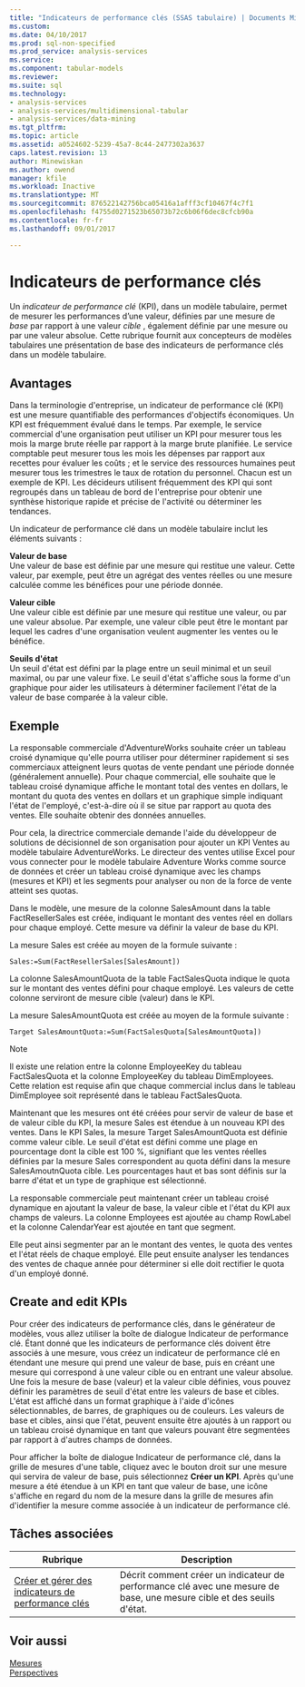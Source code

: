 ```yaml
---
title: "Indicateurs de performance clés (SSAS tabulaire) | Documents Microsoft"
ms.custom: 
ms.date: 04/10/2017
ms.prod: sql-non-specified
ms.prod_service: analysis-services
ms.service: 
ms.component: tabular-models
ms.reviewer: 
ms.suite: sql
ms.technology:
- analysis-services
- analysis-services/multidimensional-tabular
- analysis-services/data-mining
ms.tgt_pltfrm: 
ms.topic: article
ms.assetid: a0524602-5239-45a7-8c44-2477302a3637
caps.latest.revision: 13
author: Minewiskan
ms.author: owend
manager: kfile
ms.workload: Inactive
ms.translationtype: MT
ms.sourcegitcommit: 876522142756bca05416a1afff3cf10467f4c7f1
ms.openlocfilehash: f4755d0271523b65073b72c6b06f6dec8cfcb90a
ms.contentlocale: fr-fr
ms.lasthandoff: 09/01/2017

---
```

# <a name="kpis"></a>Indicateurs de performance clés
  Un *indicateur de performance clé* (KPI), dans un modèle tabulaire, permet de mesurer les performances d’une valeur, définies par une mesure de *base* par rapport à une valeur *cible* , également définie par une mesure ou par une valeur absolue. Cette rubrique fournit aux concepteurs de modèles tabulaires une présentation de base des indicateurs de performance clés dans un modèle tabulaire.  
  
##  <a name="bkmk_benefits"></a> Avantages  
 Dans la terminologie d'entreprise, un indicateur de performance clé (KPI) est une mesure quantifiable des performances d'objectifs économiques. Un KPI est fréquemment évalué dans le temps. Par exemple, le service commercial d'une organisation peut utiliser un KPI pour mesurer tous les mois la marge brute réelle par rapport à la marge brute planifiée. Le service comptable peut mesurer tous les mois les dépenses par rapport aux recettes pour évaluer les coûts ; et le service des ressources humaines peut mesurer tous les trimestres le taux de rotation du personnel. Chacun est un exemple de KPI. Les décideurs utilisent fréquemment des KPI qui sont regroupés dans un tableau de bord de l'entreprise pour obtenir une synthèse historique rapide et précise de l'activité ou déterminer les tendances.  
  
 Un indicateur de performance clé dans un modèle tabulaire inclut les éléments suivants :  
  
 **Valeur de base**  
 Une valeur de base est définie par une mesure qui restitue une valeur. Cette valeur, par exemple, peut être un agrégat des ventes réelles ou une mesure calculée comme les bénéfices pour une période donnée.  
  
 **Valeur cible**  
 Une valeur cible est définie par une mesure qui restitue une valeur, ou par une valeur absolue. Par exemple, une valeur cible peut être le montant par lequel les cadres d'une organisation veulent augmenter les ventes ou le bénéfice.  
  
 **Seuils d'état**  
 Un seuil d'état est défini par la plage entre un seuil minimal et un seuil maximal, ou par une valeur fixe. Le seuil d'état s'affiche sous la forme d'un graphique pour aider les utilisateurs à déterminer facilement l'état de la valeur de base comparée à la valeur cible.  
  
##  <a name="bkmk_example"></a> Exemple  
 La responsable commerciale d'AdventureWorks souhaite créer un tableau croisé dynamique qu'elle pourra utiliser pour déterminer rapidement si ses commerciaux atteignent leurs quotas de vente pendant une période donnée (généralement annuelle). Pour chaque commercial, elle souhaite que le tableau croisé dynamique affiche le montant total des ventes en dollars, le montant du quota des ventes en dollars et un graphique simple indiquant l'état de l'employé, c'est-à-dire où il se situe par rapport au quota des ventes. Elle souhaite obtenir des données annuelles.  
  
 Pour cela, la directrice commerciale demande l'aide du développeur de solutions de décisionnel de son organisation pour ajouter un KPI Ventes au modèle tabulaire AdventureWorks. Le directeur des ventes utilise Excel pour vous connecter pour le modèle tabulaire Adventure Works comme source de données et créer un tableau croisé dynamique avec les champs (mesures et KPI) et les segments pour analyser ou non de la force de vente atteint ses quotas.  
  
 Dans le modèle, une mesure de la colonne SalesAmount dans la table FactResellerSales est créée, indiquant le montant des ventes réel en dollars pour chaque employé. Cette mesure va définir la valeur de base du KPI.  
  
 La mesure Sales est créée au moyen de la formule suivante :  
  
```  
Sales:=Sum(FactResellerSales[SalesAmount])  
```  
  
 La colonne SalesAmountQuota de la table FactSalesQuota indique le quota sur le montant des ventes défini pour chaque employé. Les valeurs de cette colonne serviront de mesure cible (valeur) dans le KPI.  
  
 La mesure SalesAmountQuota est créée au moyen de la formule suivante :  
  
```  
Target SalesAmountQuota:=Sum(FactSalesQuota[SalesAmountQuota])  
```  
  
> [!NOTE]  
>  Il existe une relation entre la colonne EmployeeKey du tableau FactSalesQuota et la colonne EmployeeKey du tableau DimEmployees. Cette relation est requise afin que chaque commercial inclus dans le tableau DimEmployee soit représenté dans le tableau FactSalesQuota.  
  
 Maintenant que les mesures ont été créées pour servir de valeur de base et de valeur cible du KPI, la mesure Sales est étendue à un nouveau KPI des ventes. Dans le KPI Sales, la mesure Target SalesAmountQuota est définie comme valeur cible. Le seuil d'état est défini comme une plage en pourcentage dont la cible est 100 %, signifiant que les ventes réelles définies par la mesure Sales correspondent au quota défini dans la mesure SalesAmoutnQuota cible. Les pourcentages haut et bas sont définis sur la barre d'état et un type de graphique est sélectionné.  
  
 La responsable commerciale peut maintenant créer un tableau croisé dynamique en ajoutant la valeur de base, la valeur cible et l'état du KPI aux champs de valeurs. La colonne Employees est ajoutée au champ RowLabel et la colonne CalendarYear est ajoutée en tant que segment.  
  
 Elle peut ainsi segmenter par an le montant des ventes, le quota des ventes et l'état réels de chaque employé. Elle peut ensuite analyser les tendances des ventes de chaque année pour déterminer si elle doit rectifier le quota d'un employé donné.  
  
##  <a name="bkmk_create"></a> Create and edit KPIs  
 Pour créer des indicateurs de performance clés, dans le générateur de modèles, vous allez utiliser la boîte de dialogue Indicateur de performance clé. Étant donné que les indicateurs de performance clés doivent être associés à une mesure, vous créez un indicateur de performance clé en étendant une mesure qui prend une valeur de base, puis en créant une mesure qui correspond à une valeur cible ou en entrant une valeur absolue. Une fois la mesure de base (valeur) et la valeur cible définies, vous pouvez définir les paramètres de seuil d'état entre les valeurs de base et cibles. L'état est affiché dans un format graphique à l'aide d'icônes sélectionnables, de barres, de graphiques ou de couleurs. Les valeurs de base et cibles, ainsi que l'état, peuvent ensuite être ajoutés à un rapport ou un tableau croisé dynamique en tant que valeurs pouvant être segmentées par rapport à d'autres champs de données.  
  
 Pour afficher la boîte de dialogue Indicateur de performance clé, dans la grille de mesures d'une table, cliquez avec le bouton droit sur une mesure qui servira de valeur de base, puis sélectionnez **Créer un KPI**. Après qu'une mesure a été étendue à un KPI en tant que valeur de base, une icône s'affiche en regard du nom de la mesure dans la grille de mesures afin d'identifier la mesure comme associée à un indicateur de performance clé.  
  
##  <a name="bkmk_related_tasks"></a> Tâches associées  
  
|Rubrique| Description|  
|-----------|-----------------|  
|[Créer et gérer des indicateurs de performance clés](../../analysis-services/tabular-models/create-and-manage-kpis-ssas-tabular.md)|Décrit comment créer un indicateur de performance clé avec une mesure de base, une mesure cible et des seuils d'état.|  
  
## <a name="see-also"></a>Voir aussi  
 [Mesures](../../analysis-services/tabular-models/measures-ssas-tabular.md)   
 [Perspectives](../../analysis-services/tabular-models/perspectives-ssas-tabular.md)  
  
  

